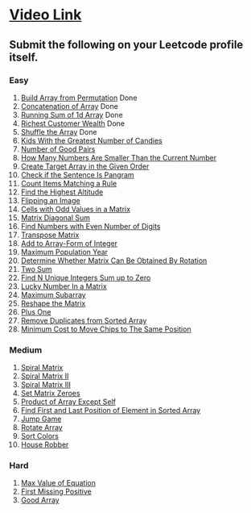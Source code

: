 # [Video Link](https://youtu.be/n60Dn0UsbEk)

## Submit the following on your Leetcode profile itself.

### Easy
1. [Build Array from Permutation](https://leetcode.com/problems/build-array-from-permutation/) Done
2. [Concatenation of Array](https://leetcode.com/problems/concatenation-of-array/) Done 
3. [Running Sum of 1d Array](https://leetcode.com/problems/running-sum-of-1d-array/) Done 
4. [Richest Customer Wealth](https://leetcode.com/problems/richest-customer-wealth/) Done
6. [Shuffle the Array](https://leetcode.com/problems/shuffle-the-array/)  Done
7. [Kids With the Greatest Number of Candies](https://leetcode.com/problems/kids-with-the-greatest-number-of-candies/)
8. [Number of Good Pairs](https://leetcode.com/problems/number-of-good-pairs/)
9. [How Many Numbers Are Smaller Than the Current Number](https://leetcode.com/problems/how-many-numbers-are-smaller-than-the-current-number/)
10. [Create Target Array in the Given Order](https://leetcode.com/problems/create-target-array-in-the-given-order/)
11. [Check if the Sentence Is Pangram](https://leetcode.com/problems/check-if-the-sentence-is-pangram/)
12. [Count Items Matching a Rule](https://leetcode.com/problems/count-items-matching-a-rule/)
13. [Find the Highest Altitude](https://leetcode.com/problems/find-the-highest-altitude/)
14. [Flipping an Image](https://leetcode.com/problems/flipping-an-image/)
15. [Cells with Odd Values in a Matrix](https://leetcode.com/problems/cells-with-odd-values-in-a-matrix/)
16. [Matrix Diagonal Sum](https://leetcode.com/problems/matrix-diagonal-sum/)
17. [Find Numbers with Even Number of Digits](https://leetcode.com/problems/find-numbers-with-even-number-of-digits/)
18. [Transpose Matrix](https://leetcode.com/problems/transpose-matrix/)
19. [Add to Array-Form of Integer](https://leetcode.com/problems/add-to-array-form-of-integer/)
20. [Maximum Population Year](https://leetcode.com/problems/maximum-population-year/)
21. [Determine Whether Matrix Can Be Obtained By Rotation](https://leetcode.com/problems/determine-whether-matrix-can-be-obtained-by-rotation/)
22. [Two Sum](https://leetcode.com/problems/two-sum/)
23. [Find N Unique Integers Sum up to Zero](https://leetcode.com/problems/find-n-unique-integers-sum-up-to-zero/)
24. [Lucky Number In a Matrix](https://leetcode.com/problems/lucky-numbers-in-a-matrix/)
25. [Maximum Subarray](https://leetcode.com/problems/maximum-subarray/)
26. [Reshape the Matrix](https://leetcode.com/problems/reshape-the-matrix/)
27. [Plus One](https://leetcode.com/problems/plus-one/)
28. [Remove Duplicates from Sorted Array](https://leetcode.com/problems/remove-duplicates-from-sorted-array/)
29. [Minimum Cost to Move Chips to The Same Position](https://leetcode.com/problems/minimum-cost-to-move-chips-to-the-same-position/)

### Medium
1. [Spiral Matrix](https://leetcode.com/problems/spiral-matrix/)
2. [Spiral Matrix II](https://leetcode.com/problems/spiral-matrix-ii/)
3. [Spiral Matrix III](https://leetcode.com/problems/spiral-matrix-iii/)
4. [Set Matrix Zeroes](https://leetcode.com/problems/set-matrix-zeroes/)
5. [Product of Array Except Self](https://leetcode.com/problems/product-of-array-except-self/)
6. [Find First and Last Position of Element in Sorted Array](https://leetcode.com/problems/find-first-and-last-position-of-element-in-sorted-array/)
7. [Jump Game](https://leetcode.com/problems/jump-game/)
8. [Rotate Array](https://leetcode.com/problems/rotate-array/)
9. [Sort Colors](https://leetcode.com/problems/sort-colors/)
10. [House Robber](https://leetcode.com/problems/house-robber/)

### Hard
1. [Max Value of Equation](https://leetcode.com/problems/max-value-of-equation/)
2. [First Missing Positive](https://leetcode.com/problems/first-missing-positive/)
3. [Good Array](https://leetcode.com/problems/check-if-it-is-a-good-array/)
